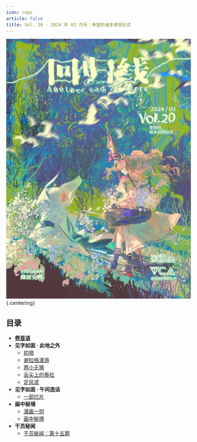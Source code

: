 ```yaml
---
icon: repo
article: false
title: Vol. 20 - 2024 年 03 月号：希望的诸多表现形式
---
```


![](./res/cover.webp) {.centering}

## 目录

- [**卷首语**](intro.html)
- **见字如面 · 此地之外**
  - [初啼](article1.html)
  - [谢拉格漫游](article3.html)
  - [两小无猜](article4.html)
  - [舌尖上的泰拉](article5.html)
  - [定风波](article6.html)
- **见字如面 · 午间逸话**
  - [一部烂片](article2.html)
- **画中秘境**
  - [漫画一则](comic1.html)
  - [画中秘境](paintings.html)
- **干员秘闻**
  - [干员秘闻：第十五期](ope_sec.html)

<FakeAds />